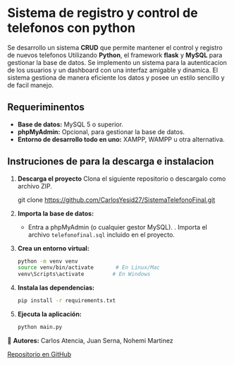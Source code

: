 # Sistema de registro y control de telefonos con python

Se desarrollo un sistema **CRUD** que permite mantener el control y registro de nuevos telefonos Utilizando **Python**, el framework **flask** y **MySQL** para gestionar la base de datos. Se implemento un sistema para la autenticacion de los usuarios y un dashboard con una interfaz amigable y dinamica. El sistema gestiona de manera eficiente los datos y posee un estilo sencillo y de facil manejo.

## Requeriminentos 

- **Base de datos:** MySQL 5 o superior.
- **phpMyAdmin:** Opcional, para gestionar la base de datos.
- **Entorno de desarrollo todo en uno:** XAMPP, WAMPP u otra alternativa.


## Instruciones de para la descarga e instalacion

1. **Descarga el proyecto** Clona el siguiente repositorio o descargalo como archivo ZIP.

    git clone https://github.com/CarlosYesid27/SistemaTelefonoFinal.git


2. **Importa la base de datos:**
    - Entra a phpMyAdmin (o cualquier gestor MySQL).
    . Importa el archivo `telefonofinal.sql` incluido en el proyecto.


3. **Crea un entorno virtual:**

    ```bash
   python -m venv venv
   source venv/bin/activate       # En Linux/Mac
   venv\Scripts\activate         # En Windows


5. **Instala las dependencias:**

   ```bash
   pip install -r requirements.txt
   ```


6. **Ejecuta la aplicación:**

   ```bash
   python main.py
   ```

🔹 **Autores:** Carlos Atencia, Juan Serna, Nohemi Martinez

[Repositorio en GitHub](https://github.com/CarlosYesid27/SistemaTelefonoFinal)




